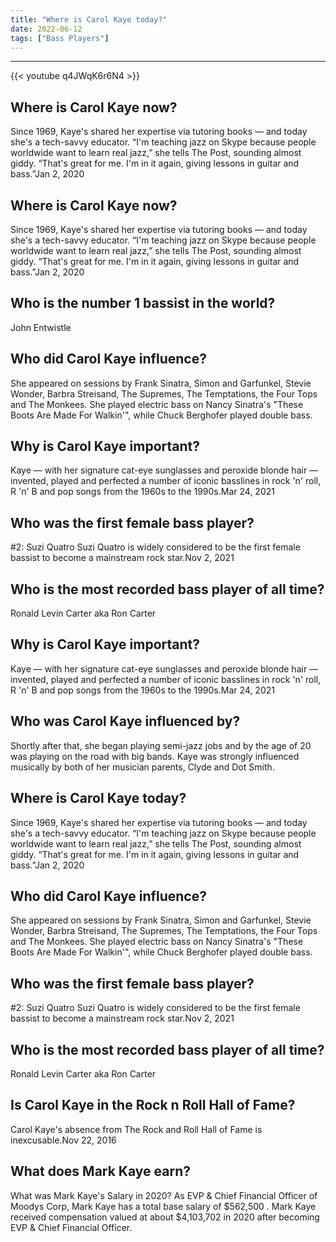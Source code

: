 ```yaml
---
title: "Where is Carol Kaye today?"
date: 2022-06-12
tags: ["Bass Players"]
---
```


---
{{< youtube q4JWqK6r6N4 >}}
## Where is Carol Kaye now?
Since 1969, Kaye's shared her expertise via tutoring books — and today she's a tech-savvy educator. “I'm teaching jazz on Skype because people worldwide want to learn real jazz,” she tells The Post, sounding almost giddy. “That's great for me. I'm in it again, giving lessons in guitar and bass.”Jan 2, 2020

## Where is Carol Kaye now?
Since 1969, Kaye's shared her expertise via tutoring books — and today she's a tech-savvy educator. “I'm teaching jazz on Skype because people worldwide want to learn real jazz,” she tells The Post, sounding almost giddy. “That's great for me. I'm in it again, giving lessons in guitar and bass.”Jan 2, 2020

## Who is the number 1 bassist in the world?
John Entwistle

## Who did Carol Kaye influence?
She appeared on sessions by Frank Sinatra, Simon and Garfunkel, Stevie Wonder, Barbra Streisand, The Supremes, The Temptations, the Four Tops and The Monkees. She played electric bass on Nancy Sinatra's "These Boots Are Made For Walkin'", while Chuck Berghofer played double bass.

## Why is Carol Kaye important?
Kaye — with her signature cat-eye sunglasses and peroxide blonde hair — invented, played and perfected a number of iconic basslines in rock 'n' roll, R 'n' B and pop songs from the 1960s to the 1990s.Mar 24, 2021

## Who was the first female bass player?
#2: Suzi Quatro Suzi Quatro is widely considered to be the first female bassist to become a mainstream rock star.Nov 2, 2021

## Who is the most recorded bass player of all time?
Ronald Levin Carter aka Ron Carter

## Why is Carol Kaye important?
Kaye — with her signature cat-eye sunglasses and peroxide blonde hair — invented, played and perfected a number of iconic basslines in rock 'n' roll, R 'n' B and pop songs from the 1960s to the 1990s.Mar 24, 2021

## Who was Carol Kaye influenced by?
Shortly after that, she began playing semi-jazz jobs and by the age of 20 was playing on the road with big bands. Kaye was strongly influenced musically by both of her musician parents, Clyde and Dot Smith.

## Where is Carol Kaye today?
Since 1969, Kaye's shared her expertise via tutoring books — and today she's a tech-savvy educator. “I'm teaching jazz on Skype because people worldwide want to learn real jazz,” she tells The Post, sounding almost giddy. “That's great for me. I'm in it again, giving lessons in guitar and bass.”Jan 2, 2020

## Who did Carol Kaye influence?
She appeared on sessions by Frank Sinatra, Simon and Garfunkel, Stevie Wonder, Barbra Streisand, The Supremes, The Temptations, the Four Tops and The Monkees. She played electric bass on Nancy Sinatra's "These Boots Are Made For Walkin'", while Chuck Berghofer played double bass.

## Who was the first female bass player?
#2: Suzi Quatro Suzi Quatro is widely considered to be the first female bassist to become a mainstream rock star.Nov 2, 2021

## Who is the most recorded bass player of all time?
Ronald Levin Carter aka Ron Carter

## Is Carol Kaye in the Rock n Roll Hall of Fame?
Carol Kaye's absence from The Rock and Roll Hall of Fame is inexcusable.Nov 22, 2016

## What does Mark Kaye earn?
What was Mark Kaye's Salary in 2020? As EVP & Chief Financial Officer of Moodys Corp, Mark Kaye has a total base salary of $562,500 . Mark Kaye received compensation valued at about $4,103,702 in 2020 after becoming EVP & Chief Financial Officer.

